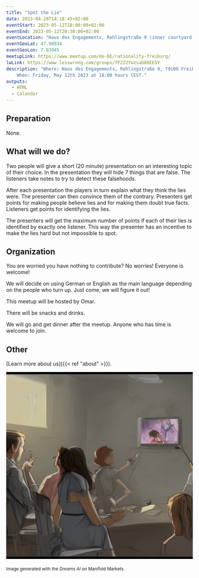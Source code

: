 ```yaml
---
title: "Spot the Lie"
date: 2023-04-28T14:18:45+02:00
eventStart: 2023-05-12T18:00:00+02:00
eventEnd: 2023-05-12T20:30:00+02:00
eventLocation: "Haus des Engagements, Rehlingstraße 9 (inner courtyard), 79100 Freiburg"
eventGeoLat: 47.98934
eventGeoLon: 7.83945
meetupLink: https://www.meetup.com/de-DE/rationality-freiburg/
lwLink: https://www.lesswrong.com/groups/fFZZ2Ywzsab86EESY
description: "Where: Haus des Engagements, Rehlingstraße 9, 79100 Freiburg.
    When: Friday, May 12th 2023 at 18:00 hours CEST."
outputs:
  - HTML
  - Calendar
---
```


## Preparation

None.


## What will we do?

Two people will give a short (20 minute) presentation on an interesting topic
of their choice. In the presentation they will hide 7 things that are false.
The listeners take notes to try to detect these falsehoods.

After each presentation the players in turn explain what they think the lies
were. The presenter can then convince them of the contrary. Presenters get
points for making people believe lies and for making them doubt true facts.
Listeners get points for identifying the lies.

The presenters will get the maximum number of points if each of their lies is
identified by exactly one listener. This way the presenter has an incentive to
make the lies hard but not impossible to spot.


## Organization

You are worried you have nothing to contribute? No worries! Everyone is
welcome!

We will decide on using German or English as the main language depending on the
people who turn up. Just come, we will figure it out!

This meetup will be hosted by Omar.

There will be snacks and drinks.

We will go and get dinner after the meetup. Anyone who has time is welcome to
join.


## Other

[Learn more about us]({{< ref "about" >}}).

![Presentation](cover.png "Presentation")

<small>Image generated with the _Dreams AI_ on Manifold Markets.</small>
